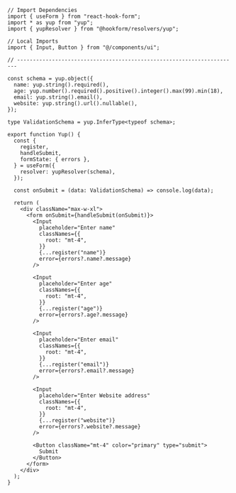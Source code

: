 ﻿```tsx
// Import Dependencies
import { useForm } from "react-hook-form";
import * as yup from "yup";
import { yupResolver } from "@hookform/resolvers/yup";

// Local Imports
import { Input, Button } from "@/components/ui";

// ----------------------------------------------------------------------

const schema = yup.object({
  name: yup.string().required(),
  age: yup.number().required().positive().integer().max(99).min(18),
  email: yup.string().email(),
  website: yup.string().url().nullable(),
});

type ValidationSchema = yup.InferType<typeof schema>;

export function Yup() {
  const {
    register,
    handleSubmit,
    formState: { errors },
  } = useForm({
    resolver: yupResolver(schema),
  });

  const onSubmit = (data: ValidationSchema) => console.log(data);

  return (
    <div className="max-w-xl">
      <form onSubmit={handleSubmit(onSubmit)}>
        <Input
          placeholder="Enter name"
          classNames={{
            root: "mt-4",
          }}
          {...register("name")}
          error={errors?.name?.message}
        />

        <Input
          placeholder="Enter age"
          classNames={{
            root: "mt-4",
          }}
          {...register("age")}
          error={errors?.age?.message}
        />

        <Input
          placeholder="Enter email"
          classNames={{
            root: "mt-4",
          }}
          {...register("email")}
          error={errors?.email?.message}
        />

        <Input
          placeholder="Enter Website address"
          classNames={{
            root: "mt-4",
          }}
          {...register("website")}
          error={errors?.website?.message}
        />

        <Button className="mt-4" color="primary" type="submit">
          Submit
        </Button>
      </form>
    </div>
  );
}

```

